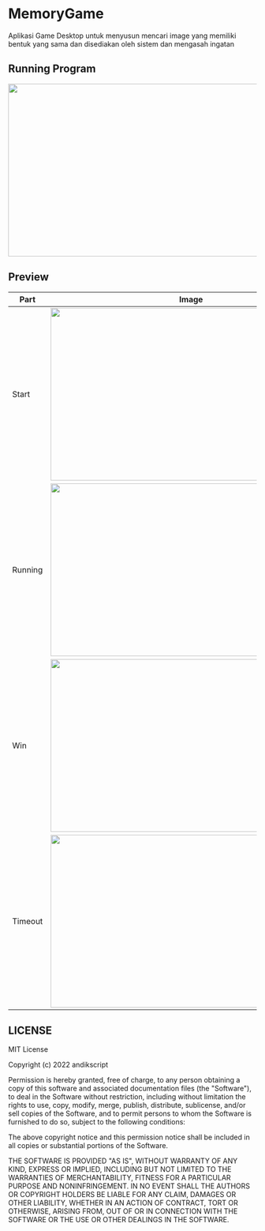 # MemoryGame
Aplikasi Game Desktop untuk menyusun mencari image yang memiliki bentuk yang sama dan disediakan oleh sistem dan mengasah ingatan

## Running Program
<img src="https://user-images.githubusercontent.com/58913447/172608186-884b4d43-8855-4c76-9e2f-4cde2822975a.gif" width="570" height="350"/>

## Preview
Part | Image |
--- | --- |
| Start | <img src="https://user-images.githubusercontent.com/58913447/172607437-b58c63bd-fe02-4fe7-871c-eb7910f2bf63.jpg" width="570" height="350" /> |
| Running | <img src="https://user-images.githubusercontent.com/58913447/172607443-5620c219-5d75-4c25-bc79-0edbcbc1cc84.jpg" width="570" height="350" /> |
| Win | <img src="https://user-images.githubusercontent.com/58913447/172607449-787513d1-67c0-4da3-a003-0852a1cae0b0.jpg" width="570" height="350" /> |
| Timeout | <img src="https://user-images.githubusercontent.com/58913447/172607451-a6b5a8d9-6343-4474-baf7-b77e202f85ef.jpg" width="570" height="350" /> |

## LICENSE
MIT License

Copyright (c) 2022 andikscript

Permission is hereby granted, free of charge, to any person obtaining a copy of this software and associated documentation files (the "Software"), to deal in the Software without restriction, including without limitation the rights to use, copy, modify, merge, publish, distribute, sublicense, and/or sell copies of the Software, and to permit persons to whom the Software is furnished to do so, subject to the following conditions:

The above copyright notice and this permission notice shall be included in all copies or substantial portions of the Software.

THE SOFTWARE IS PROVIDED "AS IS", WITHOUT WARRANTY OF ANY KIND, EXPRESS OR IMPLIED, INCLUDING BUT NOT LIMITED TO THE WARRANTIES OF MERCHANTABILITY, FITNESS FOR A PARTICULAR PURPOSE AND NONINFRINGEMENT. IN NO EVENT SHALL THE AUTHORS OR COPYRIGHT HOLDERS BE LIABLE FOR ANY CLAIM, DAMAGES OR OTHER LIABILITY, WHETHER IN AN ACTION OF CONTRACT, TORT OR OTHERWISE, ARISING FROM, OUT OF OR IN CONNECTION WITH THE SOFTWARE OR THE USE OR OTHER DEALINGS IN THE SOFTWARE.
